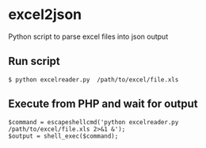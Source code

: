 # excel2json
Python script to parse excel files into json output

## Run script

```
$ python excelreader.py  /path/to/excel/file.xls
```


## Execute from PHP and wait for output

```
$command = escapeshellcmd('python excelreader.py  /path/to/excel/file.xls 2>&1 &');
$output = shell_exec($command);
```
